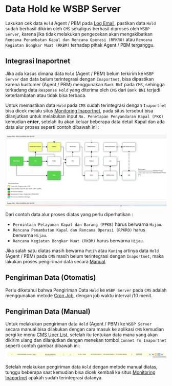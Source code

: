 # Data Hold ke WSBP Server

Lakukan cek data `Hold` Agent / PBM pada [Log Email](log-email.md), pastikan data `Hold` sudah berhasil dikirim oleh `CMS` sekaligus berhasil diproses oleh `WSBP Server`, karena jika tidak melakukan pengecekan akan mengakibatkan `Rencana Penambatan Kapal dan Rencana Operasi (RPKRO)` atau `Rencana Kegiatan Bongkar Muat (RKBM)` terhadap pihak Agent / PBM terganggu.

## Integrasi Inaportnet

Jika ada kasus dimana data `Hold` (Agent / PBM) belum terkirim ke `WSBP Server` dan data belum terintegrasi dengan `Inaportnet`, bisa dipastikan karena kustomer (Agent / PBM) menggunakan `Bank BNI` pada `CMS`, sehingga terkadang data `Response Hold` yang diterima oleh `CMS` dari `Bank BNI` terjadi keterlambatan atau tidak bisa terbaca.

Untuk memastikan data `Hold` pada `CMS` sudah terintegrasi dengan `Inaportnet` bisa dicek melalu situs [Monitoring Inaportnet](https://monitoring-inaportnet.dephub.go.id), pada situs tersebut bisa dilanjutkan untuk melakukan input `No. Penetapan Penyandaran Kapal (PKK)` kemudian **enter**, setelah itu akan keluar beberapa data detail Kapal dan ada data alur proses seperti contoh dibawah ini :

![Inaportnet](_media/inaportnet.jpeg)

Dari contoh data alur proses diatas yang perlu diperhatikan :

- `Permintaan Pelayanan Kapal dan Barang (PPKB)` harus berwarna `Hijau`.
- `Rencana Penambatan Kapal dan Rencana Operasi (RPKRO)` harus berwarna `Hijau`.
- `Rencana Kegiatan Bongkar Muat (RKBM)` harus berwarna `Hijau`.

Jika salah satu diatas masih bewarna `Putih` atau `Kuning` artinya data `Hold` (Agent / PBM) pada `CMS` masih belum terintegrasi dengan `Inaportnet`, maka lakukan proses pengiriman data secara [Manual](data-hold-wsbp.md#pengiriman-data-manual).

## Pengiriman Data (Otomatis)

Perlu diketahui bahwa Pengiriman Data `Hold` ke `WSBP Server` pada `CMS` adalah menggunakan metode [Cron Job](cronjob.md), dengan job waktu interval /10 menit.

## Pengiriman Data (Manual)

Untuk melakukan pengiriman data `Hold` (Agent / PBM) ke `WSBP Server` secara manual bisa dilakukan dengan cara masuk ke aplikasi `CMS` kemudian pergi ke menu [CMS Uper List](https://cms.scnport.com/uper.html), setelah itu tentukan data mana yang akan dikirim ulang dan dilanjutkan dengan menekan tombol `Connet To Inaportnet` seperti contoh gambar dibawah ini:

![Connect to Inaportnet](_media/connect-inaportnet.png)

Setelah melakukan pengiriman data `Hold` dengan metode manual diatas, tunggu beberapa saat kemudian bisa dicek kembali ke situs [Monitoring Inaportnet](https://monitoring-inaportnet.dephub.go.id) apakah sudah terintegrasi datanya.
